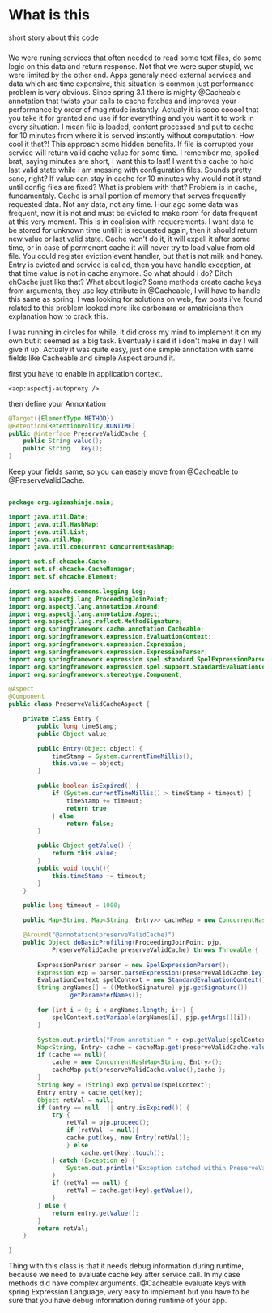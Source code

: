 # What is this
short story about this code 

### 	

We were runing services that often needed to read some text files, do some logic on this data
and return response. Not that we were super stupid, we were limited by the other end. Apps generaly 
need external services and data which are time expensive, this situation is common just performance problem is very obvious.
Since spring 3.1 there is mighty @Cacheable annotation that twists your calls to cache fetches and 
improves your performance by order of magintude instantly. Actualy it is sooo cooool that you take it 
for granted and use if for everything and you want it to work in every situation. I mean file is loaded, 
content processed and put to cache for 10 minutes from where it is served instantly without computation. How cool it that?!
This approach some hidden benefits. If file is corrupted your service will return valid cache value for some time. 
I remember me, spolied brat, saying minutes are short, I want this to last! I want this cache to hold last valid state while I
am messing with configuration files. Sounds pretty sane, right? If value can stay in cache for 10 minutes why would not 
it stand until config files are fixed? What is problem with that? Problem is in cache, fundamentaly. Cache is small portion of memory 
that serves frequently requested data. Not any data, not any time. Hour ago some data was frequent, now it is not and must be evicted
to make room for data frequent at this very moment. This is in coalision with requerements. I want data to be stored 
for unknown time until it is requested again, then it should return new value or last valid state. Cache won't do it, 
it will expell it after some time, or in case of permenent cache it will never try to load value from old file.
You could register eviction event handler, but that is not milk and honey. Entry is evicted and service is called, then you have
handle exception, at that time value is not in cache anymore. So what should i do? Ditch ehCache just like that? What about logic? 
Some methods create cache keys from arguments, they use key attribute in @Cacheable, I will have to handle this same as spring. 
I was looking for solutions on web, few posts i've found related to this problem looked more like carbonara or amatriciana then 
explanation how to crack this. 

I was running in circles for while, it did cross my mind to implement it on my own but it seemed as a big task. 
Eventualy i said if i don't make in day I will give it up. Actualy it was quite easy, just one simple annotation with
same fields like Cacheable and simple Aspect around it. 

first you have to enable in application context.

```
<aop:aspectj-autoproxy />
```

then define your Annontation

```java
@Target({ElementType.METHOD})
@Retention(RetentionPolicy.RUNTIME)
public @interface PreserveValidCache {
	public String value();
	public String 	key();
}
```


Keep your fields same, so you can easely move from @Cacheable to @PreserveValidCache.

```java

package org.ugizashinje.main;

import java.util.Date;
import java.util.HashMap;
import java.util.List;
import java.util.Map;
import java.util.concurrent.ConcurrentHashMap;

import net.sf.ehcache.Cache;
import net.sf.ehcache.CacheManager;
import net.sf.ehcache.Element;

import org.apache.commons.logging.Log;
import org.aspectj.lang.ProceedingJoinPoint;
import org.aspectj.lang.annotation.Around;
import org.aspectj.lang.annotation.Aspect;
import org.aspectj.lang.reflect.MethodSignature;
import org.springframework.cache.annotation.Cacheable;
import org.springframework.expression.EvaluationContext;
import org.springframework.expression.Expression;
import org.springframework.expression.ExpressionParser;
import org.springframework.expression.spel.standard.SpelExpressionParser;
import org.springframework.expression.spel.support.StandardEvaluationContext;
import org.springframework.stereotype.Component;

@Aspect
@Component
public class PreserveValidCacheAspect {

	private class Entry {
		public long timeStamp;
		public Object value;

		public Entry(Object object) {
			timeStamp = System.currentTimeMillis();
			this.value = object;
		}

		public boolean isExpired() {
			if (System.currentTimeMillis() > timeStamp + timeout) {
				timeStamp += timeout;
				return true;
			} else
				return false;
		}

		public Object getValue() {
			return this.value;
		}
		public void touch(){
			this.timeStamp += timeout;
		}
	}

	public long timeout = 1000;

	public Map<String, Map<String, Entry>> cacheMap = new ConcurrentHashMap<String, Map<String, Entry>>();

	@Around("@annotation(preserveValidCache)")
	public Object doBasicProfiling(ProceedingJoinPoint pjp,
			PreserveValidCache preserveValidCache) throws Throwable {
		
		ExpressionParser parser = new SpelExpressionParser();
		Expression exp = parser.parseExpression(preserveValidCache.key());
		EvaluationContext spelContext = new StandardEvaluationContext();
		String argNames[] = ((MethodSignature) pjp.getSignature())
				.getParameterNames();

		for (int i = 0; i < argNames.length; i++) {
			spelContext.setVariable(argNames[i], pjp.getArgs()[i]);
		}

		System.out.println("From annotation " + exp.getValue(spelContext));
		Map<String, Entry> cache = cacheMap.get(preserveValidCache.value());
		if (cache == null){
			cache = new ConcurrentHashMap<String, Entry>();
			cacheMap.put(preserveValidCache.value(),cache );
		}
		String key = (String) exp.getValue(spelContext);
		Entry entry = cache.get(key);
		Object retVal = null;
		if (entry == null  || entry.isExpired()) {
			try {
				retVal = pjp.proceed();
				if (retVal != null){
				cache.put(key, new Entry(retVal));
				} else
					cache.get(key).touch();
			} catch (Exception e) {
				System.out.println("Exception catched within PreserveValidCacheAspect from " + pjp.getSignature());
			}
			if (retVal == null) {
				retVal = cache.get(key).getValue();
			}
		} else {
			return entry.getValue();
		}
		return retVal;
	}

}

```

Thing with this class is that it needs debug information during runtime, because we need to evaluate cache key after service call. In my case 
methods did have complex arguments. @Cacheable evaluate keys with spring Expression Language, very easy to implement but you have to be sure 
that you have debug information during runtime of your app. 
